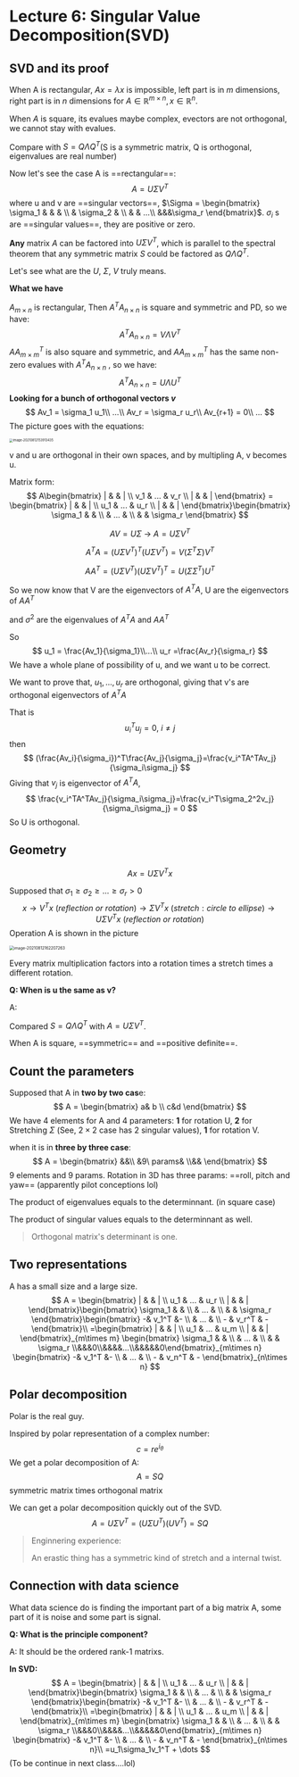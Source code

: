 # Lecture 6: Singular Value Decomposition(SVD)

## SVD and its proof

When A is rectangular, $Ax=\lambda x$ is impossible, left part is in $m$ dimensions, right part is in $n$ dimensions for $A \in \mathbb{R}^{m \times n}, x \in \mathbb{R}^{n}$.

When $A$ is square, its evalues maybe complex, evectors are not orthogonal, we cannot stay with evalues.

Compare with $S = Q\Lambda Q^T$(S is a symmetric matrix, Q is orthogonal, eigenvalues are real number)

Now let's see the case A is ==rectangular==:
$$
A = U\Sigma V^T
$$
where u and v are ==singular vectors==, $\Sigma = \begin{bmatrix} \sigma_1 &  & & \\  & \sigma_2 &  \\ &  & ...\\ &&&\sigma_r \end{bmatrix}$. $\sigma_i$ s are ==singular values==,  they are positive or zero.

**Any** matrix $A$ can be factored into $U\Sigma V^T$, which is parallel to the spectral theorem that any symmetric matrix $S$ could be factored as $Q \Lambda Q^T$.

Let's see what are the $U$, $\Sigma$, $V$ truly means.

**What we have**

 $A_{m\times n}$ is rectangular,  Then $A^TA_{n\times n}$  is square and symmetric and PD, so we have:
$$
A^TA_{n\times n} = V\Lambda V^T
$$
 $AA^T_{m\times m}$  is also square and symmetric, and $AA^T_{m\times m}$  has the same non-zero evalues with  $A^TA_{n\times n}$ , so we have:
$$
A^TA_{n\times n} = U\Lambda U^T
$$
**Looking for a bunch of orthogonal vectors $v$**
$$
Av_1 = \sigma_1 u_1\\
...\\
Av_r = \sigma_r u_r\\
Av_{r+1} = 0\\
...
$$
The picture goes with the equations:

<img src="6 Singular Value Decomposition(SVD).assets/image-20210812153913435.png" alt="image-20210812153913435" style="zoom:40%;" />

v and u are orthogonal in their own spaces, and by multipling A, v becomes u.

Matrix form:
$$
A\begin{bmatrix} | &  & | \\ v_1 & ... & v_r \\ | &  & | \end{bmatrix} = \begin{bmatrix} | &  & | \\ u_1 & ... & u_r \\ | &  & | \end{bmatrix}\begin{bmatrix} \sigma_1 &  &  \\  & ... &  \\  &  & \sigma_r \end{bmatrix}
$$

$$
AV=U\Sigma\ \rightarrow \ A = U\Sigma V^T
$$

$$
A^TA = (U\Sigma V^T)^T(U\Sigma V^T) = V(\Sigma^T\Sigma)V^T
$$

$$
AA^T = (U\Sigma V^T)(U\Sigma V^T)^T = U(\Sigma\Sigma^T)U^T
$$

So we now know that V are the eigenvectors of $A^TA$, U are the eigenvectors of $AA^T$

and $\sigma^2$ are the eigenvalues of $A^TA$ and $AA^T$

So
$$
u_1 = \frac{Av_1}{\sigma_1}\\...\\
u_r =\frac{Av_r}{\sigma_r}
$$
We have a whole plane of possibility of u, and we want u to be correct.



We want to prove that, $u_1,...,u_r$ are orthogonal, giving that v's are orthogonal eigenvectors of $A^TA$

That is
$$
u_i^Tu_j=0,\ i\neq j
$$
then
$$
(\frac{Av_i}{\sigma_i})^T\frac{Av_j}{\sigma_j}=\frac{v_i^TA^TAv_j}{\sigma_i\sigma_j}
$$
Giving that $v_j$ is eigenvector of $A^TA$,
$$
\frac{v_i^TA^TAv_j}{\sigma_i\sigma_j}=\frac{v_i^T\sigma_2^2v_j}{\sigma_i\sigma_j} = 0
$$
So U is orthogonal.



## Geometry

$$
Ax = U\Sigma V^Tx
$$

Supposed that $\sigma_1\ge \sigma_2\ge...\ge\sigma_r>0$
$$
x\rightarrow V^Tx\ (reflection\ or\ rotation)\rightarrow\Sigma V^Tx\ (stretch: circle\ to \ ellipse)\rightarrow U\Sigma V^Tx\ (reflection\ or\ rotation)
$$
Operation A is shown  in the picture

<img src="6 Singular Value Decomposition(SVD).assets/image-20210812162207263.png" alt="image-20210812162207263" style="zoom:50%;" />

Every matrix multiplication factors into a rotation times a stretch times a different rotation.

**Q: When is u the same as v?** 

A: 

Compared $S = Q\Lambda Q^T$ with $A = U\Sigma V^T$.

When A is square, ==symmetric== and ==positive definite==.



## Count the parameters

Supposed that A in **two by two cas**e:
$$
A = \begin{bmatrix} a& b \\  c&d  \end{bmatrix}
$$
We have 4 elements for A and 4 parameters: **1** for rotation U, **2** for Stretching $\Sigma$ (See, $2\times 2$ case has 2 singular values), **1** for rotation V.



when it is in **three by three case**:
$$
A = \begin{bmatrix} &&\\  &9\ params& \\&& \end{bmatrix}
$$
9 elements and 9 params. Rotation in 3D has three params: ==roll, pitch and yaw== (apparently pilot conceptions lol) 



The product of eigenvalues equals to the determinnant. (in square case)

The product of singular values equals to the determinnant as well.

> Orthogonal matrix's determinant is one.



## Two representations

A has a small size and a large size.
$$
A =
\begin{bmatrix} | &  & | \\ u_1 & ... & u_r \\ | &  & | \end{bmatrix}\begin{bmatrix} \sigma_1 &  &  \\  & ... &  \\  &  & \sigma_r \end{bmatrix}\begin{bmatrix}  -& v_1^T &-  \\  & ... & \\ - & v_r^T & - \end{bmatrix}\\
=\begin{bmatrix} | &  & | \\ u_1 & ... & u_m \\ | &  & | \end{bmatrix}_{m\times m}
\begin{bmatrix} \sigma_1 &  &  \\  & ... &  \\  &  & \sigma_r \\&&&0\\&&&&...\\&&&&&0\end{bmatrix}_{m\times n}
\begin{bmatrix}  -& v_1^T &-  \\  & ... & \\ - & v_n^T & - \end{bmatrix}_{n\times n}
$$


## Polar decomposition

Polar is the real guy.

Inspired by polar representation of a complex number:
$$
c = re^{i_\theta}
$$
We get a polar decomposition of A:
$$
A = SQ
$$
symmetric matrix times orthogonal matrix

We can get a polar decomposition quickly out of the SVD.
$$
A =U\Sigma V^T=(U\Sigma U^T) (UV^T) = SQ
$$

> Enginnering experience:
>
> An erastic thing has a symmetric kind of stretch and a internal twist.



## Connection with data science

What data science do is finding the important part of a big matrix A, some part of it is noise and some part is signal.

**Q: What is the principle component?**

A: It should be the ordered rank-1 matrixs.

**In SVD:** 
$$
A =
\begin{bmatrix} | &  & | \\ u_1 & ... & u_r \\ | &  & | \end{bmatrix}\begin{bmatrix} \sigma_1 &  &  \\  & ... &  \\  &  & \sigma_r \end{bmatrix}\begin{bmatrix}  -& v_1^T &-  \\  & ... & \\ - & v_r^T & - \end{bmatrix}\\
=\begin{bmatrix} | &  & | \\ u_1 & ... & u_m \\ | &  & | \end{bmatrix}_{m\times m}
\begin{bmatrix} \sigma_1 &  &  \\  & ... &  \\  &  & \sigma_r \\&&&0\\&&&&...\\&&&&&0\end{bmatrix}_{m\times n}
\begin{bmatrix}  -& v_1^T &-  \\  & ... & \\ - & v_n^T & - \end{bmatrix}_{n\times n}\\
=u_1\sigma_1v_1^T + \dots
$$
(To be continue in next class....lol)